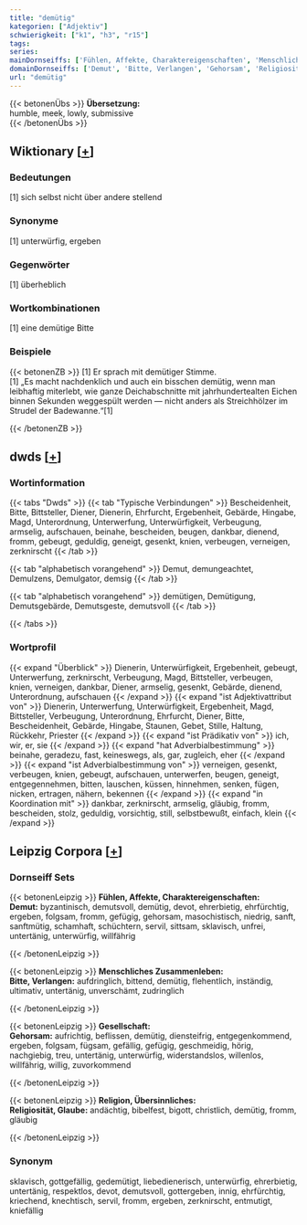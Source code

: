```yaml
---
title: "demütig"
kategorien: ["Adjektiv"]
schwierigkeit: ["k1", "h3", "r15"]
tags:
series:
mainDornseiffs: ['Fühlen, Affekte, Charaktereigenschaften', 'Menschliches Zusammenleben', 'Gesellschaft', 'Religion, Übersinnliches']
domainDornseiffs: ['Demut', 'Bitte, Verlangen', 'Gehorsam', 'Religiosität, Glaube']
url: "demütig"
---
```


{{< betonenÜbs >}}
**Übersetzung:**  
humble, meek, lowly, submissive  
{{< /betonenÜbs >}}

## Wiktionary [[+](https://de.wiktionary.org/wiki/demütig)]

### Bedeutungen
[1] sich selbst nicht über andere stellend  

### Synonyme
[1] unterwürfig, ergeben  

### Gegenwörter
[1] überheblich  

### Wortkombinationen
[1] eine demütige Bitte  

### Beispiele
{{< betonenZB >}}
[1] Er sprach mit demütiger Stimme.  
[1] „Es macht nachdenklich und auch ein bisschen demütig, wenn man leibhaftig miterlebt, wie ganze Deichabschnitte mit jahrhundertealten Eichen binnen Sekunden weggespült werden — nicht anders als Streichhölzer im Strudel der Badewanne.“[1]  

{{< /betonenZB >}}


## dwds [[+](https://www.dwds.de/wb/demütig)]

### Wortinformation
{{< tabs "Dwds" >}}
{{< tab "Typische Verbindungen" >}}
Bescheidenheit, Bitte, Bittsteller, Diener, Dienerin, Ehrfurcht, Ergebenheit, Gebärde, Hingabe, Magd, Unterordnung, Unterwerfung, Unterwürfigkeit, Verbeugung, armselig, aufschauen, beinahe, bescheiden, beugen, dankbar, dienend, fromm, gebeugt, geduldig, geneigt, gesenkt, knien, verbeugen, verneigen, zerknirscht
{{< /tab >}}

{{< tab "alphabetisch vorangehend" >}}
Demut, demungeachtet, Demulzens, Demulgator, demsig
{{< /tab >}}

{{< tab "alphabetisch vorangehend" >}}
demütigen, Demütigung, Demutsgebärde, Demutsgeste, demutsvoll
{{< /tab >}}

{{< /tabs >}}

### Wortprofil
{{< expand "Überblick" >}} Dienerin, Unterwürfigkeit, Ergebenheit, gebeugt, Unterwerfung, zerknirscht, Verbeugung, Magd, Bittsteller, verbeugen, knien, verneigen, dankbar, Diener, armselig, gesenkt, Gebärde, dienend, Unterordnung, aufschauen {{< /expand >}}
{{< expand "ist Adjektivattribut von" >}} Dienerin, Unterwerfung, Unterwürfigkeit, Ergebenheit, Magd, Bittsteller, Verbeugung, Unterordnung, Ehrfurcht, Diener, Bitte, Bescheidenheit, Gebärde, Hingabe, Staunen, Gebet, Stille, Haltung, Rückkehr, Priester {{< /expand >}}
{{< expand "ist Prädikativ von" >}} ich, wir, er, sie {{< /expand >}}
{{< expand "hat Adverbialbestimmung" >}} beinahe, geradezu, fast, keineswegs, als, gar, zugleich, eher {{< /expand >}}
{{< expand "ist Adverbialbestimmung von" >}} verneigen, gesenkt, verbeugen, knien, gebeugt, aufschauen, unterwerfen, beugen, geneigt, entgegennehmen, bitten, lauschen, küssen, hinnehmen, senken, fügen, nicken, ertragen, nähern, bekennen {{< /expand >}}
{{< expand "in Koordination mit" >}} dankbar, zerknirscht, armselig, gläubig, fromm, bescheiden, stolz, geduldig, vorsichtig, still, selbstbewußt, einfach, klein {{< /expand >}}

## Leipzig Corpora [[+](https://corpora.uni-leipzig.de/en/res?word=demütig&corpusId=deu_newscrawl-public_2018)]

### Dornseiff Sets
{{< betonenLeipzig >}}
**Fühlen, Affekte, Charaktereigenschaften:**  
**Demut:** byzantinisch, demutsvoll, demütig, devot, ehrerbietig, ehrfürchtig, ergeben, folgsam, fromm, gefügig, gehorsam, masochistisch, niedrig, sanft, sanftmütig, schamhaft, schüchtern, servil, sittsam, sklavisch, unfrei, untertänig, unterwürfig, willfährig  

{{< /betonenLeipzig >}}


{{< betonenLeipzig >}}
**Menschliches Zusammenleben:**  
**Bitte, Verlangen:** aufdringlich, bittend, demütig, flehentlich, inständig, ultimativ, untertänig, unverschämt, zudringlich  

{{< /betonenLeipzig >}}


{{< betonenLeipzig >}}
**Gesellschaft:**  
**Gehorsam:** aufrichtig, beflissen, demütig, diensteifrig, entgegenkommend, ergeben, folgsam, fügsam, gefällig, gefügig, geschmeidig, hörig, nachgiebig, treu, untertänig, unterwürfig, widerstandslos, willenlos, willfährig, willig, zuvorkommend  

{{< /betonenLeipzig >}}


{{< betonenLeipzig >}}
**Religion, Übersinnliches:**  
**Religiosität, Glaube:** andächtig, bibelfest, bigott, christlich, demütig, fromm, gläubig  

{{< /betonenLeipzig >}}

### Synonym
sklavisch, gottgefällig, gedemütigt, liebedienerisch, unterwürfig, ehrerbietig, untertänig, respektlos, devot, demutsvoll, gottergeben, innig, ehrfürchtig, kriechend, knechtisch, servil, fromm, ergeben, zerknirscht, entmutigt, kniefällig

